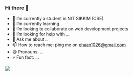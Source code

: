 ### Hi there 👋

<script src='https://kit.fontawesome.com/a076d05399.js'></script>
- 🔭 I’m currently a student in NIT SIKKIM (CSE).
- 🌱 I’m currently learning <i class='fas fa-code'></i>
- 👯 I’m looking to collaborate on web development projects
- 🤔 I’m looking for help with ...
- 💬 Ask me about ..
- 📫 How to reach me: ping me on ehaan1026@gmail.com
- 😄 Pronouns: ...
- ⚡ Fun fact: ...
<img src="https://github-readme-stats.vercel.app/api?username=amanverma-1001&&show_icons=true&title_color=ffffff&icon_color=bb2acf&text_color=daf7dc&bg_color=151515">
